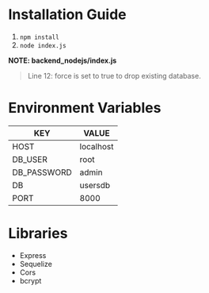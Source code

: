 # Installation Guide

1. `npm install`
2. `node index.js`

**NOTE: backend_nodejs/index.js**

> Line 12: force is set to true to drop existing database.

# Environment Variables
| KEY | VALUE |
| ----------- | ----------- |
| HOST | localhost |
| DB_USER | root |
| DB_PASSWORD | admin |
| DB | usersdb |
| PORT | 8000 |

# Libraries
- Express
- Sequelize
- Cors
- bcrypt